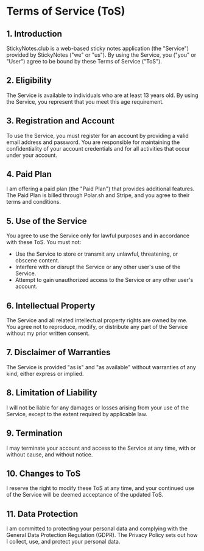 # Terms of Service (ToS)
## 1. Introduction
StickyNotes.club is a web-based sticky notes application (the "Service") provided by StickyNotes ("we" or "us"). By using the Service, you ("you" or "User") agree to be bound by these Terms of Service ("ToS").
## 2. Eligibility
The Service is available to individuals who are at least 13 years old. By using the Service, you represent that you meet this age requirement.
## 3. Registration and Account
To use the Service, you must register for an account by providing a valid email address and password. You are responsible for maintaining the confidentiality of your account credentials and for all activities that occur under your account.
## 4. Paid Plan
I am offering a paid plan (the "Paid Plan") that provides additional features. The Paid Plan is billed through Polar.sh and Stripe, and you agree to their terms and conditions.
## 5. Use of the Service
You agree to use the Service only for lawful purposes and in accordance with these ToS. You must not:
* Use the Service to store or transmit any unlawful, threatening, or obscene content.
* Interfere with or disrupt the Service or any other user's use of the Service.
* Attempt to gain unauthorized access to the Service or any other user's account.
## 6. Intellectual Property
The Service and all related intellectual property rights are owned by me. You agree not to reproduce, modify, or distribute any part of the Service without my prior written consent.
## 7. Disclaimer of Warranties
The Service is provided "as is" and "as available" without warranties of any kind, either express or implied.
## 8. Limitation of Liability
I will not be liable for any damages or losses arising from your use of the Service, except to the extent required by applicable law.
## 9. Termination
I may terminate your account and access to the Service at any time, with or without cause, and without notice.
## 10. Changes to ToS
I reserve the right to modify these ToS at any time, and your continued use of the Service will be deemed acceptance of the updated ToS.
## 11. Data Protection
I am committed to protecting your personal data and complying with the General Data Protection Regulation (GDPR). The Privacy Policy sets out how I collect, use, and protect your personal data.